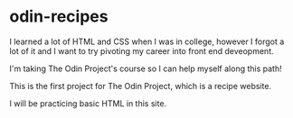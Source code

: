 # odin-recipes

I learned a lot of HTML and CSS when I was in college, however I forgot a lot of it and I want to try pivoting my career into front end deveopment. 

I'm taking The Odin Project's course so I can help myself along this path! 

This is the first project for The Odin Project, which is a recipe website.

I will be practicing basic HTML in this site. 